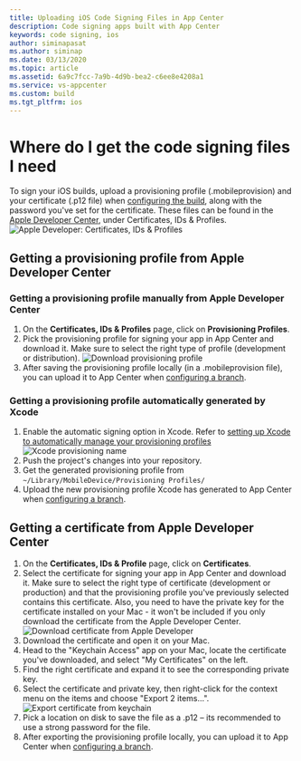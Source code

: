 ```yaml
---
title: Uploading iOS Code Signing Files in App Center
description: Code signing apps built with App Center
keywords: code signing, ios
author: siminapasat
ms.author: siminap
ms.date: 03/13/2020
ms.topic: article
ms.assetid: 6a9c7fcc-7a9b-4d9b-bea2-c6ee8e4208a1
ms.service: vs-appcenter
ms.custom: build
ms.tgt_pltfrm: ios
---
```


# Where do I get the code signing files I need

To sign your iOS builds, upload a provisioning profile (.mobileprovision) and your certificate (.p12 file) when [configuring the build](~/build/ios/first-build.md), along with the password you've set for the certificate. These files can be found in the [Apple Developer Center](https://developer.apple.com/account/), under Certificates, IDs & Profiles.
![Apple Developer: Certificates, IDs & Profiles](images/apple-developer-certificates-blurred-outlier.png)

## Getting a provisioning profile from Apple Developer Center
### Getting a provisioning profile manually from Apple Developer Center
1. On the **Certificates, IDs & Profiles** page, click on **Provisioning Profiles**.
2. Pick the provisioning profile for signing your app in App Center and download it. Make sure to select the right type of profile (development or distribution).
   ![Download provisioning profile](images/provisioning-profile-blurred-outlier.png)
3. After saving the provisioning profile locally (in a .mobileprovision file), you can upload it to App Center when [configuring a branch](~/build/ios/first-build.md).

### Getting a provisioning profile automatically generated by Xcode
1. Enable the automatic signing option in Xcode. Refer to [setting up Xcode to automatically manage your provisioning profiles](https://developer.apple.com/library/content/qa/qa1814/_index.html)
   ![Xcode provisioning name](images/xcode-8-provisioning-profile-name-outlier.jpg)
2. Push the project's changes into your repository.
3. Get the generated provisioning profile from `~/Library/MobileDevice/Provisioning Profiles/`
4. Upload the new provisioning profile Xcode has generated to App Center when [configuring a branch](~/build/ios/first-build.md).

## Getting a certificate from Apple Developer Center
1. On the **Certificates, IDs & Profile** page, click on **Certificates**.
2. Select the certificate for signing your app in App Center and download it. Make sure to select the right type of certificate (development or production) and that the provisioning profile you've previously selected contains this certificate. Also, you need to have the private key for the certificate installed on your Mac - it won't be included if you only download the certificate from the Apple Developer Center.
   ![Download certificate from Apple Developer](images/certificate-blurred-outlier.png)
3. Download the certificate and open it on your Mac.
4. Head to the "Keychain Access" app on your Mac, locate the certificate you've downloaded, and select "My Certificates" on the left.
5. Find the right certificate and expand it to see the corresponding private key.
6. Select the certificate and private key, then right-click for the context menu on the items and choose "Export 2 items…".
   ![Export certificate from keychain](images/ios-keychain-certificates-outlier-spaced.png)
7. Pick a location on disk to save the file as a .p12 – its recommended to use a strong password for the file.
8. After exporting the provisioning profile locally, you can upload it to App Center when [configuring a branch](~/build/ios/first-build.md).

[apple-certificates]: images/apple-developer-certificates-blurred-outlier.png
[download-provisioning-profile]: images/provisioning-profile-blurred-outlier.png
[export-certificate]: images/ios-keychain-certificates-outlier-spaced.png
[download-certificate]: images/certificate-blurred-outlier.png
[xcode-provisioning-name]: images/xcode-8-provisioning-profile-name-outlier.jpg

